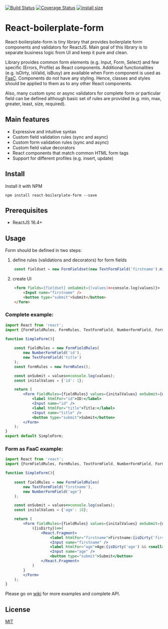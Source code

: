 [![Build Status](https://travis-ci.com/rdeak/react-boilerplate-form.svg?branch=master)](https://travis-ci.com/rdeak/react-boilerplate-form)
[![Coverage Status](https://coveralls.io/repos/github/rdeak/react-boilerplate-form/badge.svg?branch=master)](https://coveralls.io/github/rdeak/react-boilerplate-form?branch=master)
[![install size](https://packagephobia.now.sh/badge?p=react-boilerplate-form)](https://packagephobia.now.sh/result?p=react-boilerplate-form)

# React-boilerplate-form

React-boilerplate-form is tiny library that provides boilerplate form components and validators for ReactJS.
Main goal of this library is to separate business logic from UI and keep it pure and clean. 

Library provides common form elements (e.g. Input, Form, Select) and few specific (Errors, Profile) as React components. 
Additional functionalities  (e.g. isDirty, isValid, isBusy) are available when Form component is used as [FaaC](https://reactjs.org/docs/jsx-in-depth.html#functions-as-children).
Components do not have any styling. Hence, classes and styles should be applied to them as to any other React components.

Also, many custom sync or async validators for complete form or particular field can be defined although basic set of rules are provided (e.g. min, max, greater, least, size, required).

## Main features

* Expressive and intuitive syntax
* Custom field validation rules (sync and async)
* Custom form validation rules (sync and async)
* Custom field value decorators
* React components that match common HTML form tags
* Support for different profiles (e.g. insert, update)

## Install

Install it with NPM

```
npm install react-boilerplate-form --save
```

## Prerequisites

* ReactJS 16.4+

## Usage

Form should be defined in two steps:

1. define rules (validations and decorators) for form fields 
```javascript
    const fieldset = new FormFieldset(new TextFormField('firstname').min(3));
```
2. create UI
```html
    <form fields={fieldset} onSubmit={(values)=>console.log(values)}>
        <Input name="firstname" />
        <button type="submit">Submit</button>
    </form>
```

### Complete example:

```jsx
import React from 'react';
import {FormFieldRules, FormRules, TextFormField, NumberFormField, Form, Input} from 'react-boilerplate-form';

function SimpleForm(){
    
    const fieldRules = new FormFieldRules(
        new NumberFormField('id'),
        new TextFormField('title')
    );
    const formRules = new FormRules();

    const onSubmit = values=>console.log(values);
    const initalValues = {'id': 1};

    return (
        <Form fieldRules={fieldRules} values={initalValues} onSubmit={onSubmit}>
            <label htmlFor="id">ID:</label>
            <Input name="id" />
            <label htmlFor="title">Title:</label>
            <Input name="title" />
            <button type="submit">Submit</button>
        </Form>
    );
}
export default SimpleForm;
```

### Form as FaaC example:

```jsx
import React from 'react';
import {FormFieldRules, FormRules, TextFormField, NumberFormField, Form, Input} from 'react-boilerplate-form';

function SimpleForm(){
    
    const fieldRules = new FormFieldRules(
        new TextFormField('firstname'),
        new NumberFormField('age')
    );

    const onSubmit = values=>console.log(values);
    const initalValues = {'age': 18};

    return (
        <Form fieldRules={fieldRules} values={initalValues} onSubmit={onSubmit}>{
            ({isDirty})=>(
                <React.Fragment>
                    <label htmlFor="firstname">Firstname:{isDirty('firstname') && <small>changed</small>}</label>
                    <Input name="firstname" />
                    <label htmlFor="age">Age:{isDirty('age') && <small>changed</small>}</label>
                    <Input name="age" />
                    <button type="submit">Submit</button>
                </React.Fragment>
            )
        }
        </Form>
    );
}
```

Please go on [wiki]() for more examples and complete API.

## License

[MIT](https://tldrlegal.com/license/mit-license)

